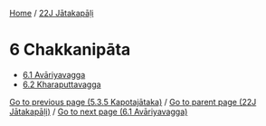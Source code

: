 
[Home](/) / [22J Jātakapāḷi](/tipitaka/22J.md)

# 6 Chakkanipāta

* [6.1 Avāriyavagga](/tipitaka/22J/6/6.1.md)
* [6.2 Kharaputtavagga](/tipitaka/22J/6/6.2.md)

[Go to previous page (5.3.5 Kapotajātaka)](/tipitaka/22J/5/5.3/5.3.5.md) / [Go to parent page (22J Jātakapāḷi)](/tipitaka/22J/0.md) / [Go to next page (6.1 Avāriyavagga)](/tipitaka/22J/6/6.1.md)


